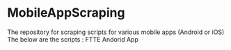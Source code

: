 # MobileAppScraping
The repository for scraping scripts for various mobile apps (Android or iOS) 
The below are the scripts :
FTTE Andorid App

